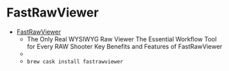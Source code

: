 # FastRawViewer
- [FastRawViewer](https://www.fastrawviewer.com/)
  -  The Only Real WYSIWYG Raw Viewer The Essential Workflow Tool for Every RAW Shooter Key Benefits and Features of FastRawViewer
  - 
  - `brew cask install fastrawviewer`
